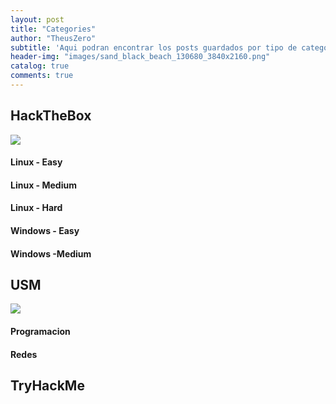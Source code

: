 ```yaml
---
layout: post
title: "Categories"
author: "TheusZero"
subtitle: 'Aqui podran encontrar los posts guardados por tipo de categoria, de una forma mas simple y ordenada.'
header-img: "images/sand_black_beach_130680_3840x2160.png"
catalog: true
comments: true
---
```


## HackTheBox

![](/TheusZero/images/logo600.webp)

#### Linux - Easy

#### Linux - Medium

#### Linux - Hard

#### Windows - Easy

#### Windows -Medium

## USM

![](/TheusZero/images/utfsm.gif)

#### Programacion

#### Redes

## TryHackMe

